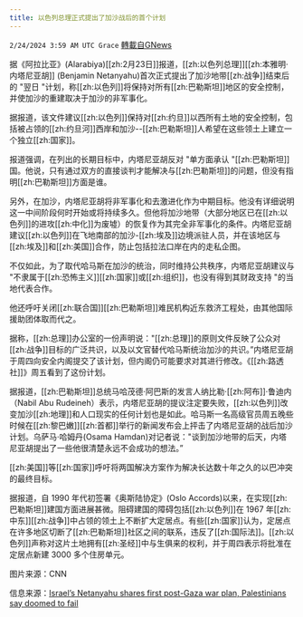 ```yaml
---
title: 以色列总理正式提出了加沙战后的首个计划
---
```

`2/24/2024 3:59 AM UTC Grace` [轉載自GNews](https://gnews.org/articles/2337105)

据《阿拉比亚》(Alarabiya)[[zh:2月23日]]报道，[[zh:以色列总理]][[zh:本雅明·内塔尼亚胡]] (Benjamin Netanyahu)首次正式提出了加沙地带[[zh:战争]]结束后的 "翌日 "计划，称[[zh:以色列]]将保持对所有[[zh:巴勒斯坦]]地区的安全控制，并使加沙的重建取决于加沙的非军事化。

据报道，该文件建议[[zh:以色列]]保持对[[zh:约旦]]以西所有土地的安全控制，包括被占领的[[zh:约旦河]]西岸和加沙\--[[zh:巴勒斯坦]]人希望在这些领土上建立一个独立[[zh:国家]]。

报道强调，在列出的长期目标中，内塔尼亚胡反对 "单方面承认 "[[zh:巴勒斯坦]]国。他说，只有通过双方的直接谈判才能解决与[[zh:巴勒斯坦]]的问题，但没有指明[[zh:巴勒斯坦]]方面是谁。

另外，在加沙，内塔尼亚胡将非军事化和去激进化作为中期目标。他没有详细说明这一中间阶段何时开始或将持续多久。但他将加沙地带（大部分地区已在[[zh:以色列]]的进攻[[zh:中化]]为废墟）的恢复作为其完全非军事化的条件。内塔尼亚胡建议[[zh:以色列]]在飞地南部的加沙\-[[zh:埃及]]边境派驻人员，并在该地区与[[zh:埃及]]和[[zh:美国]]合作，防止包括拉法口岸在内的走私企图。

不仅如此，为了取代哈马斯在加沙的统治，同时维持公共秩序，内塔尼亚胡建议与 "不隶属于[[zh:恐怖主义]][[zh:国家]]或[[zh:组织]]，也没有得到其财政支持 "的当地代表合作。

他还呼吁关闭[[zh:联合国]][[zh:巴勒斯坦]]难民机构近东救济工程处，由其他国际援助团体取而代之。

据称，[[zh:总理]]办公室的一份声明说："[[zh:总理]]的原则文件反映了公众对[[zh:战争]]目标的广泛共识，以及以文官替代哈马斯统治加沙的共识。”内塔尼亚胡于周四向安全内阁提交了该计划，但内阁仍可能要求对其进行修改。《[[zh:路透社]]》周五看到了这份计划。

据报道，[[zh:巴勒斯坦]]总统马哈茂德·阿巴斯的发言人纳比勒·[[zh:阿布]]·鲁迪内（Nabil Abu Rudeineh）表示，内塔尼亚胡的提议注定要失败，[[zh:以色列]]改变加沙[[zh:地理]]和人口现实的任何计划也是如此。哈马斯一名高级官员周五晚些时候在[[zh:黎巴嫩]][[zh:首都]]举行的新闻发布会上抨击了内塔尼亚胡的战后加沙计划。乌萨马·哈姆丹(Osama Hamdan)对记者说："谈到加沙地带的后天，内塔尼亚胡提出了一些他很清楚永远不会成功的想法。”

[[zh:美国]]等[[zh:国家]]呼吁将两国解决方案作为解决长达数十年之久的以巴冲突的最终目标。

据报道，自 1990 年代初签署《奥斯陆协定》(Oslo Accords)以来，在实现[[zh:巴勒斯坦]]建国方面进展甚微。阻碍建国的障碍包括[[zh:以色列]]在 1967 年[[zh:中东]][[zh:战争]]中占领的领土上不断扩大定居点。有些[[zh:国家]]认为，定居点在许多地区切断了[[zh:巴勒斯坦]]社区之间的联系，违反了[[zh:国际法]]。[[zh:以色列]]声称对这片土地拥有[[zh:圣经]]中与生俱来的权利，并于周四表示将批准在定居点新建 3000 多个住房单元。

图片来源：CNN

信息来源：[Israel’s Netanyahu shares first post-Gaza war plan, Palestinians say doomed to fail](https://english.alarabiya.net/News/middle-east/2024/02/23/Israel-s-Netanyahu-presents-first-official-post-Gaza-war-plan)
